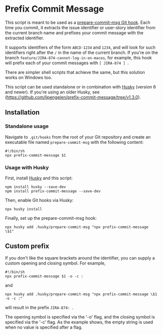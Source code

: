 # Prefix Commit Message

This script is meant to be used as a [prepare-commit-msg Git hook](https://git-scm.com/docs/githooks#_prepare_commit_msg).
Each time you commit, it extracts the issue identifier or user-story identifier from the current branch name and prefixes your commit message with the extracted identifier.

It supports identifiers of the form `ABCD-1234` and `1234`, and will look for such identifiers right after the `/` in the name of the current branch.
If you're on the branch `feature/JIRA-874-cannot-log-in-on-macos`, for example, this hook will prefix each of your commit messages with `[ JIRA-874 ] `.

There are simpler shell scripts that achieve the same, but this solution works on Windows too.

This script can be used standalone or in combination with [Husky](https://github.com/typicode/husky) (version 6 and newer).
If you're using an older Husky, see (https://github.com/ljpengelen/prefix-commit-message/tree/v1.3.0).

## Installation

### Standalone usage

Navigate to `.git/hooks` from the root of your Git repository and create an executable file named `prepare-commit-msg` with the following content:

```
#!/bin/sh
npx prefix-commit-message $1
```

### Usage with Husky

First, install [Husky](https://github.com/typicode/husky) and this script:

```
npm install husky --save-dev
npm install prefix-commit-message --save-dev
```

Then, enable Git hooks via Husky:

```
npx husky install
```

Finally, set up the prepare-commit-msg hook:

```
npx husky add .husky/prepare-commit-msg "npx prefix-commit-message \$1"
```

## Custom prefix

If you don't like the square brackets around the identifier, you can supply a custom opening and closing symbol.
For example,

```
#!/bin/sh
npx prefix-commit-message $1 -o -c :
```

and

```
npx husky add .husky/prepare-commit-msg "npx prefix-commit-message \$1 -o -c :"
```

will result in the prefix `JIRA-874: `.

The opening symbol is specified via the '-o' flag, and the closing symbol is specified via the '-c' flag.
As the example shows, the empty string is used when no value is specified after a flag.
